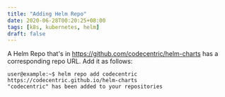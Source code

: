 ```yaml
---
title: "Adding Helm Repo"
date: 2020-06-28T00:20:25+08:00
tags: [k8s, kubernetes, helm]
draft: false
---
```


A Helm Repo that's in https://github.com/codecentric/helm-charts has a corresponding repo URL.
Add it as follows:
```
user@example:~$ helm repo add codecentric https://codecentric.github.io/helm-charts
"codecentric" has been added to your repositories
```
